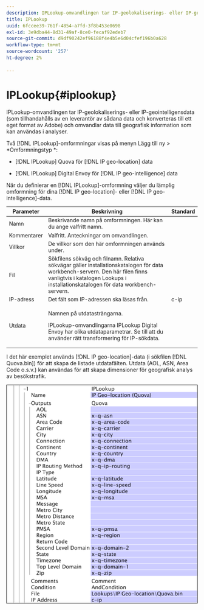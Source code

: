 ```yaml
---
description: IPLookup-omvandlingen tar IP-geolokaliserings- eller IP-geointelligensdata (som tillhandahålls av en leverantör av sådana data och konverteras till ett eget format av Adobe) och omvandlar data till geografisk information som kan användas i analyser.
title: IPLookup
uuid: 6fccee39-761f-4854-a7fd-3f8b453e0698
exl-id: 3e9dba44-8d31-49af-8ce0-fecaf92edeb7
source-git-commit: d9df90242ef96188f4e4b5e6d04cfef196b0a628
workflow-type: tm+mt
source-wordcount: '257'
ht-degree: 2%

---
```


# IPLookup{#iplookup}

IPLookup-omvandlingen tar IP-geolokaliserings- eller IP-geointelligensdata (som tillhandahålls av en leverantör av sådana data och konverteras till ett eget format av Adobe) och omvandlar data till geografisk information som kan användas i analyser.

Två [!DNL IPLookup]-omformningar visas på menyn Lägg till ny > *Omformningstyp *:

* [!DNL IPLookup] Quova för  [!DNL IP geo-location] data

* [!DNL IPLookup] Digital Envoy för  [!DNL IP geo-intelligence] data

När du definierar en [!DNL IPLookup]-omformning väljer du lämplig omformning för dina [!DNL IP geo-location]- eller [!DNL IP geo-intelligence]-data.

<table id="table_C438A30AB5E64160A5C486D6887B1D7E"> 
 <thead> 
  <tr> 
   <th colname="col1" class="entry"> Parameter </th> 
   <th colname="col2" class="entry"> Beskrivning </th> 
   <th colname="col3" class="entry"> Standard </th> 
  </tr> 
 </thead>
 <tbody> 
  <tr> 
   <td colname="col1"> Namn </td> 
   <td colname="col2"> Beskrivande namn på omformningen. Här kan du ange valfritt namn. </td> 
   <td colname="col3"> </td> 
  </tr> 
  <tr> 
   <td colname="col1"> Kommentarer </td> 
   <td colname="col2"> Valfritt. Anteckningar om omvandlingen. </td> 
   <td colname="col3"> </td> 
  </tr> 
  <tr> 
   <td colname="col1"> Villkor </td> 
   <td colname="col2"> De villkor som den här omformningen används under. </td> 
   <td colname="col3"> </td> 
  </tr> 
  <tr> 
   <td colname="col1"> Fil </td> 
   <td colname="col2"> Sökfilens sökväg och filnamn. Relativa sökvägar gäller installationskatalogen för data workbench-servern. Den här filen finns vanligtvis i katalogen Lookups i installationskatalogen för data workbench-servern. </td> 
   <td colname="col3"> </td> 
  </tr> 
  <tr> 
   <td colname="col1"> IP-adress </td> 
   <td colname="col2"> Det fält som IP-adressen ska läsas från. </td> 
   <td colname="col3"> c-ip </td> 
  </tr> 
  <tr> 
   <td colname="col1"> Utdata </td> 
   <td colname="col2"> <p>Namnen på utdatasträngarna. </p> <p> IPLookup</span>-omvandlingarna <span class="wintitle"> IPLookup</span> Digital Envoy har olika utdataparametrar. <span class="wintitle"> Se till att du använder rätt transformering för IP-sökdata. </span></span></p> </td> 
   <td colname="col3"> </td> 
  </tr> 
 </tbody> 
</table>

I det här exemplet används [!DNL IP geo-location]-data (i sökfilen [!DNL Quova.bin]) för att skapa de listade utdatafälten. Utdata (AOL, ASN, Area Code o.s.v.) kan användas för att skapa dimensioner för geografisk analys av besökstrafik.

![](assets/cfg_TransformationType_IPLookup.png)
